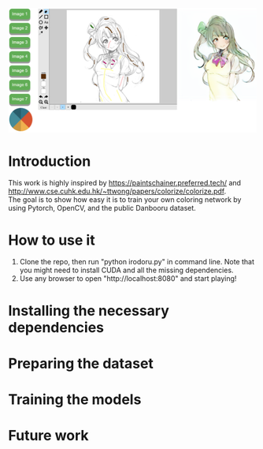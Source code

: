 ![tool interface](autocolortool/dist/sample.png)
# Introduction
This work is highly inspired by https://paintschainer.preferred.tech/ and http://www.cse.cuhk.edu.hk/~ttwong/papers/colorize/colorize.pdf.  
The goal is to show how easy it is to train your own coloring network by using Pytorch, OpenCV, and the public Danbooru dataset.

# How to use it
1. Clone the repo, then run "python irodoru.py" in command line. Note that you might need to install CUDA and all the missing dependencies.
2. Use any browser to open "http://localhost:8080" and start playing!

# Installing the necessary dependencies
# Preparing the dataset
# Training the models
# Future work
